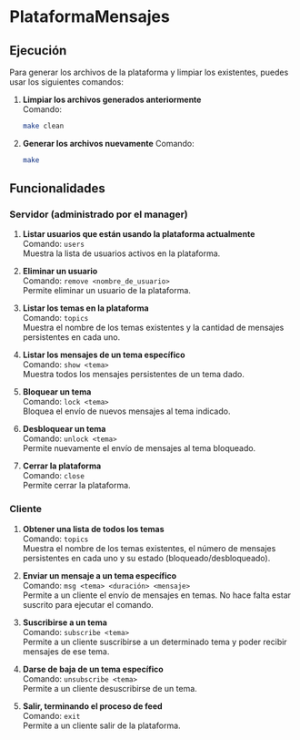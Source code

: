 # PlataformaMensajes

## Ejecución

Para generar los archivos de la plataforma y limpiar los existentes, puedes usar los siguientes comandos:

1. **Limpiar los archivos generados anteriormente**  
   Comando:  
   ```bash
   make clean
2. **Generar los archivos nuevamente**
   Comando:
   ```bash
   make

   
## Funcionalidades

### Servidor (administrado por el manager)

1. **Listar usuarios que están usando la plataforma actualmente**  
   Comando: `users`  
   Muestra la lista de usuarios activos en la plataforma.

2. **Eliminar un usuario**  
   Comando: `remove <nombre_de_usuario>`  
   Permite eliminar un usuario de la plataforma.

3. **Listar los temas en la plataforma**  
   Comando: `topics`  
   Muestra el nombre de los temas existentes y la cantidad de mensajes persistentes en cada uno.

4. **Listar los mensajes de un tema específico**  
   Comando: `show <tema>`  
   Muestra todos los mensajes persistentes de un tema dado.

5. **Bloquear un tema**  
   Comando: `lock <tema>`  
   Bloquea el envío de nuevos mensajes al tema indicado.

6. **Desbloquear un tema**  
   Comando: `unlock <tema>`  
   Permite nuevamente el envío de mensajes al tema bloqueado.

7. **Cerrar la plataforma**  
   Comando: `close`  
   Permite cerrar la plataforma.

### Cliente

1. **Obtener una lista de todos los temas**  
   Comando: `topics`  
   Muestra el nombre de los temas existentes, el número de mensajes persistentes en cada uno y su estado (bloqueado/desbloqueado).

2. **Enviar un mensaje a un tema específico**  
   Comando: `msg <tema> <duración> <mensaje>`  
   Permite a un cliente el envío de mensajes en temas. No hace falta estar suscrito para ejecutar el comando.

3. **Suscribirse a un tema**  
   Comando: `subscribe <tema>`  
   Permite a un cliente suscribirse a un determinado tema y poder recibir mensajes de ese tema.

4. **Darse de baja de un tema específico**  
   Comando: `unsubscribe <tema>`  
   Permite a un cliente desuscribirse de un tema.

5. **Salir, terminando el proceso de feed**  
   Comando: `exit`  
   Permite a un cliente salir de la plataforma.
